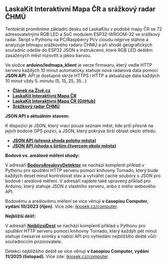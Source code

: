 ## LaskaKit Interaktivní Mapa ČR a srážkový radar ČHMÚ 
Tentokrát proměníme základní desku od LaskaKitu v podobě mapy ČR se 72 adresovatelnými RGB LED a SoC modulem ESP32-WROOM-32 ve srážkový radar. Skript v Pythonu na PC/Raspberry Pi/v cloudu nejprve stáhne a analyzuje bitmapu srážkového radaru ČHMÚ a při shodě geografických souřadnic odešle do ESP32 JSON s instrukcemi, které RGB LED deštěm zasažených měst rozsvítit a jakou barvou. 

Ve složce **arduino/ledmapa_klient** je verze firmwaru, který vedle HTTP serveru každých 10 minut automaticky stahuje nová radarová data pomocí **JSON API**. API je dostupné skrze HTTPS i HTTP a aktualizuje data každých 10 minut vždy 5. minutu (5, 15, 25, 35...)

 - **[Článek na Živě.cz](https://www.zive.cz/clanky/naprogramovali-jsme-radarovou-mapu-ceska-ukaze-kde-prave-prsi-a-muzete-si-ji-dat-na-zed/sc-3-a-222111/default.aspx)**
 - **[LaskaKit Interaktivní Mapa ČR](https://www.laskakit.cz/laskakit-interaktivni-mapa-cr-ws2812b/)**
 - **[LaskaKit Interaktivní Mapa ČR (GitHub)](https://github.com/LaskaKit/LED_Czech_Map)**
 - **[Srážkový radar ČHMÚ](https://www.chmi.cz/files/portal/docs/meteo/rad/inca-cz/short.html)**

**JSON API s aktuálním stavem:**
 
 K dispozici je JSON, který vrací pouze seznam měst, kde prší přesně na jejich bodové GPS pozici, a JSON, který pokrývá širší oblast okolo středu.
 - **[JSON API (přesná shoda polohy města)](http://kloboukuv.cloud/radarmapa/?chcu=posledni.json)**
 - **[JSON API (shoda s širším čtvercem okolo města)](http://kloboukuv.cloud/radarmapa/?chcu=posledni_v2.json)**

**Bodové vs. areálové měření shody:**

V adresáři **[BodovyArealovyDetektor](https://github.com/jakubcizek/pojdmeprogramovatelektroniku/tree/master/SrazkovyRadar/BodovyArealovyDetektor)** se nachází komplentí příklad v Pythonu pro spuštění HTTP serveru pomocí knihovny Tornado, který bude každých deset minut kontrolovat stav a vytvářet cache soubory s JSON pro bodové i areálové měření. V adresáři najdete také upravený příklad pro Arduino, který stahuje JSON z vlastního serveru, anbo z mého webového API.

Bodovému a areálovému měření se více věnuji **v časopisu Computer, vydání 10/2023 (říjen)**. Více zde: [ikiosek.cz/computer](https://www.ikiosek.cz/computer).

**Nejbližší déšť:**

V adresáři **[NejblizsiDest](https://github.com/jakubcizek/pojdmeprogramovatelektroniku/tree/master/SrazkovyRadar/NejblizsiDest)** se nachází komplentí příklad v Pythonu pro spuštění HTTP serveru pomocí knihovny Tornado, který každýh pět minut stahuje čeesarvé snímky a nabízí API pro vyhledání nejbližšího deště vůči souřadniccím pozorovatele. 

Detekci nejbližšího deště se více věnuji **v časopisu Computer, vydání 11/2025 (listopad)**. Více zde: [ikiosek.cz/computer](https://www.ikiosek.cz/computer).
